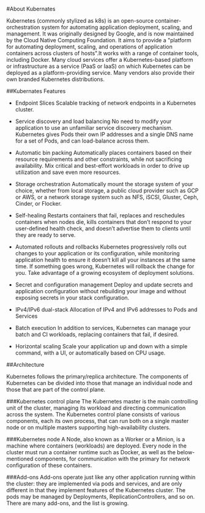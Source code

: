 #About Kubernates

Kubernetes (commonly stylized as k8s) is an open-source container-orchestration system for automating application deployment, scaling, and management. It was originally designed by Google, and is now maintained by the Cloud Native Computing Foundation. It aims to provide a "platform for automating deployment, scaling, and operations of application containers across clusters of hosts".It works with a range of container tools, including Docker. Many cloud services offer a Kubernetes-based platform or infrastructure as a service (PaaS or IaaS) on which Kubernetes can be deployed as a platform-providing service. Many vendors also provide their own branded Kubernetes distributions.

##Kubernates Features

* Endpoint Slices
  Scalable tracking of network endpoints in a Kubernetes cluster.
  
* Service discovery and load balancing
  No need to modify your application to use an unfamiliar service discovery mechanism. Kubernetes gives Pods their own IP addresses and a single DNS name for a set of Pods, and can load-balance across them.
  
* Automatic bin packing
  Automatically places containers based on their resource requirements and other constraints, while not sacrificing availability. Mix critical and best-effort workloads in order to drive up utilization and save even more resources.
  
* Storage orchestration
  Automatically mount the storage system of your choice, whether from local storage, a public cloud provider such as GCP or AWS, or a network storage system such as NFS, iSCSI, Gluster, Ceph, Cinder, or Flocker.
  
* Self-healing
  Restarts containers that fail, replaces and reschedules containers when nodes die, kills containers that don’t respond to your user-defined health check, and doesn’t advertise them to clients until they are ready to serve.
  
* Automated rollouts and rollbacks
  Kubernetes progressively rolls out changes to your application or its configuration, while monitoring application health to ensure it doesn’t kill all your instances at the same time. If something goes wrong, Kubernetes will rollback the change for you. Take advantage of a growing ecosystem of deployment solutions.
  
* Secret and configuration management
  Deploy and update secrets and application configuration without rebuilding your image and without exposing secrets in your stack configuration.
  
* IPv4/IPv6 dual-stack
  Allocation of IPv4 and IPv6 addresses to Pods and Services

* Batch execution
  In addition to services, Kubernetes can manage your batch and CI workloads, replacing containers that fail, if desired.

* Horizontal scaling
  Scale your application up and down with a simple command, with a UI, or automatically based on CPU usage.

##Architecture
  
  Kubernetes follows the primary/replica architecture. The components of Kubernetes can be divided into those that manage an individual node and those that are part of the control plane.
  
  ###Kubernetes control plane
  The Kubernetes master is the main controlling unit of the cluster, managing its workload and directing communication across the system. The Kubernetes control plane consists of various components, each its own process, that can run both on a single master node or on multiple masters supporting high-availability clusters.
  
  ###Kubernetes node
  A Node, also known as a Worker or a Minion, is a machine where containers (workloads) are deployed. Every node in the cluster must run a container runtime such as Docker, as well as the below-mentioned components, for communication with the primary for network configuration of these containers.
  
  ###Add-ons
  Add-ons operate just like any other application running within the cluster: they are implemented via pods and services, and are only different in that they implement features of the Kubernetes cluster. The pods may be managed by Deployments, ReplicationControllers, and so on. There are many add-ons, and the list is growing.




     
